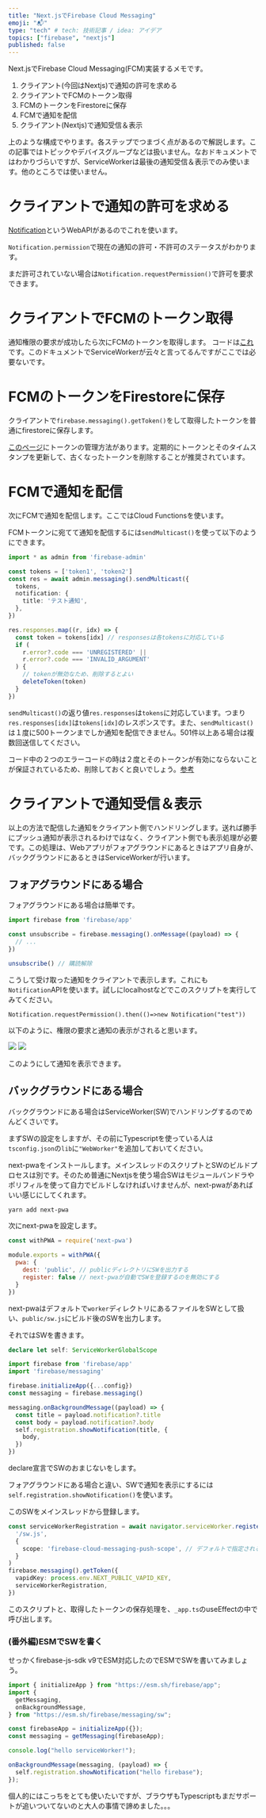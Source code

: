 ```yaml
---
title: "Next.jsでFirebase Cloud Messaging"
emoji: "📬"
type: "tech" # tech: 技術記事 / idea: アイデア
topics: ["firebase", "nextjs"]
published: false
---
```


Next.jsでFirebase Cloud Messaging(FCM)実装するメモです。

1. クライアント(今回はNextjs)で通知の許可を求める
1. クライアントでFCMのトークン取得
1. FCMのトークンをFirestoreに保存
1. FCMで通知を配信
1. クライアント(Nextjs)で通知受信＆表示

上のような構成でやります。各ステップでつまづく点があるので解説します。この記事ではトピックやデバイスグループなどは扱いません。なおドキュメントではわかりづらいですが、ServiceWorkerは最後の通知受信＆表示でのみ使います。他のところでは使いません。

# クライアントで通知の許可を求める

[Notification](https://developer.mozilla.org/ja/docs/Web/API/Notification)というWebAPIがあるのでこれを使います。

`Notification.permission`で現在の通知の許可・不許可のステータスがわかります。

まだ許可されていない場合は`Notification.requestPermission()`で許可を要求できます。


# クライアントでFCMのトークン取得

通知権限の要求が成功したら次にFCMのトークンを取得します。
コードは[これ](https://firebase.google.com/docs/cloud-messaging/js/client?hl=ja#access_the_registration_token) です。このドキュメントでServiceWorkerが云々と言ってるんですがここでは必要ないです。

# FCMのトークンをFirestoreに保存
クライアントで`firebase.messaging().getToken()`をして取得したトークンを普通にfirestoreに保存します。

[このページ](https://firebase.google.com/docs/cloud-messaging/manage-tokens?hl=ja)にトークンの管理方法があります。定期的にトークンとそのタイムスタンプを更新して、古くなったトークンを削除することが推奨されています。

# FCMで通知を配信
次にFCMで通知を配信します。ここではCloud Functionsを使います。

FCMトークンに宛てて通知を配信するには`sendMulticast()`を使って以下のようにできます。

```ts
import * as admin from 'firebase-admin'

const tokens = ['token1', 'token2']
const res = await admin.messaging().sendMulticast({
  tokens,
  notification: {
    title: 'テスト通知',
  },
})

res.responses.map((r, idx) => {
  const token = tokens[idx] // responsesは各tokensに対応している
  if (
    r.error?.code === 'UNREGISTERED' ||
    r.error?.code === 'INVALID_ARGUMENT'
  ) {
    // tokenが無効なため、削除するとよい
    deleteToken(token)
  }
})
```

`sendMulticast()`の返り値`res.responses`は`tokens`に対応しています。つまり`res.responses[idx]`は`tokens[idx]`のレスポンスです。また、`sendMulticast()`は１度に500トークンまでしか通知を配信できません。501件以上ある場合は複数回送信してください。

コード中の２つのエラーコードの時は２度とそのトークンが有効にならないことが保証されているため、削除しておくと良いでしょう。[参考](https://firebase.google.com/docs/cloud-messaging/manage-tokens?hl=ja#detect-invalid-token-responses-from-the-fcm-backend)

# クライアントで通知受信＆表示

以上の方法で配信した通知をクライアント側でハンドリングします。送れば勝手にプッシュ通知が表示されるわけではなく、クライアント側でも表示処理が必要です。この処理は、Webアプリがフォアグラウンドにあるときはアプリ自身が、バックグラウンドにあるときはServiceWorkerが行います。

## フォアグラウンドにある場合

フォアグラウンドにある場合は簡単です。
```ts
import firebase from 'firebase/app'

const unsubscribe = firebase.messaging().onMessage((payload) => {
  // ...
})

unsubscribe() // 購読解除
```

こうして受け取った通知をクライアントで表示します。これにも`Notification`APIを使います。試しにlocalhostなどでこのスクリプトを実行してみてください。

`Notification.requestPermission().then(()=>new Notification("test"))`

以下のように、権限の要求と通知の表示がされると思います。

![](https://storage.googleapis.com/zenn-user-upload/fd6a687a0c29-20220413.png)
![](https://storage.googleapis.com/zenn-user-upload/82860a238f6e-20220413.png)

このようにして通知を表示できます。

## バックグラウンドにある場合
バックグラウンドにある場合はServiceWorker(SW)でハンドリングするのでめんどくさいです。


まずSWの設定をしますが、その前にTypescriptを使っている人は`tsconfig.json`の`lib`に`"WebWorker"`を追加しておいてください。

next-pwaをインストールします。メインスレッドのスクリプトとSWのビルドプロセスは別です。そのため普通にNextjsを使う場合SWはモジュールバンドラやポリフィルを使って自力でビルドしなければいけませんが、next-pwaがあればいい感じにしてくれます。
```sh
yarn add next-pwa
```

次にnext-pwaを設定します。
```js:next.config.js
const withPWA = require('next-pwa')

module.exports = withPWA({
  pwa: {
    dest: 'public', // publicディレクトリにSWを出力する
    register: false // next-pwaが自動でSWを登録するのを無効にする
  }
})
```

next-pwaはデフォルトで`worker`ディレクトリにあるファイルをSWとして扱い、`public/sw.js`にビルド後のSWを出力します。

それではSWを書きます。

```ts:worker/index.ts
declare let self: ServiceWorkerGlobalScope

import firebase from 'firebase/app'
import 'firebase/messaging'

firebase.initializeApp({...config})
const messaging = firebase.messaging()

messaging.onBackgroundMessage((payload) => {
  const title = payload.notification?.title
  const body = payload.notification?.body
  self.registration.showNotification(title, {
    body,
  })
})
```

declare宣言でSWのおまじないをします。

フォアグラウンドにある場合と違い、SWで通知を表示にするには`self.registration.showNotification()`を使います。

このSWをメインスレッドから登録します。

```ts
const serviceWorkerRegistration = await navigator.serviceWorker.register(
  '/sw.js',
  {
    scope: 'firebase-cloud-messaging-push-scope', // デフォルトで指定されるスコープ。よくわからないが揃えておく。
  }
)
firebase.messaging().getToken({
  vapidKey: process.env.NEXT_PUBLIC_VAPID_KEY,
  serviceWorkerRegistration,
})
```

このスクリプトと、取得したトークンの保存処理を、`_app.ts`のuseEffectの中で呼び出します。


### (番外編)ESMでSWを書く
せっかくfirebase-js-sdk v9でESM対応したのでESMでSWを書いてみましょう。
```js:public/sw.js
import { initializeApp } from "https://esm.sh/firebase/app";
import {
  getMessaging,
  onBackgroundMessage,
} from "https://esm.sh/firebase/messaging/sw";

const firebaseApp = initializeApp({});
const messaging = getMessaging(firebaseApp);

console.log("hello serviceWorker!");

onBackgroundMessage(messaging, (payload) => {
  self.registration.showNotification("hello firebase");
});
```

個人的にはこっちをとても使いたいですが、ブラウザもTypescriptもまだサポートが追いついてないのと大人の事情で諦めました。。。